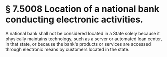 # § 7.5008   Location of a national bank conducting electronic activities.

A national bank shall not be considered located in a State solely because it physically maintains technology, such as a server or automated loan center, in that state, or because the bank's products or services are accessed through electronic means by customers located in the state. 




